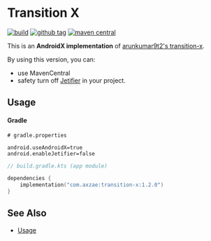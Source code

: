 # Transition X

<p>

[![build](https://img.shields.io/github/actions/workflow/status/axzae/transition-x/pre-merge.yaml?branch=main)][actions]
[![github tag](https://img.shields.io/github/v/tag/axzae/transition-x?label=github)][releases]
[![maven central](https://img.shields.io/maven-central/v/com.axzae/transition-x)][mavencentral]

</p>

This is an **AndroidX implementation** of [arunkumar9t2's transition-x](https://github.com/arunkumar9t2/transition-x).

By using this version, you can:
- use MavenCentral
- safety turn off [Jetifier][jetifier] in your project.

## Usage

#### Gradle

```properties
# gradle.properties

android.useAndroidX=true
android.enableJetifier=false
```

```kotlin
// build.gradle.kts (app module)

dependencies {
    implementation("com.axzae:transition-x:1.2.0")
}
```

## See Also

- [Usage](https://github.com/arunkumar9t2/transition-x#introduction)

[mavencentral]: https://central.sonatype.com/artifact/com.axzae/swipelayout
[actions]: https://github.com/axzae/transition-x/actions
[releases]: https://github.com/axzae/transition-x/releases
[jetifier]: https://developer.android.com/tools/jetifier
